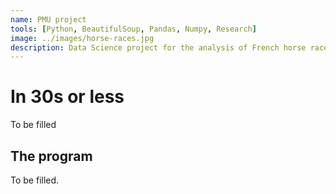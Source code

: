 ```yaml
---
name: PMU project
tools: [Python, BeautifulSoup, Pandas, Numpy, Research]
image: ../images/horse-races.jpg
description: Data Science project for the analysis of French horse races.
---
```


# In 30s or less
<div style="background-color: #CEE6FF, border-color: #007BFF">
To be filled
</div>

## The program

To be filled.
